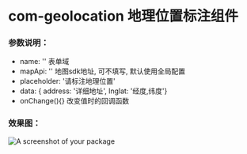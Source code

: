 # com-geolocation 地理位置标注组件

### 参数说明：
- name: '' 表单域
- mapApi: '' 地图sdk地址, 可不填写, 默认使用全局配置
- placeholder: '请标注地理位置'
- data: { address: '详细地址', lnglat: '经度,纬度'}
- onChange(){} 改变值时的回调函数

### 效果图：
![A screenshot of your package](http://gogs/yuronghui/com-geolocation/raw/master/preview.png)
